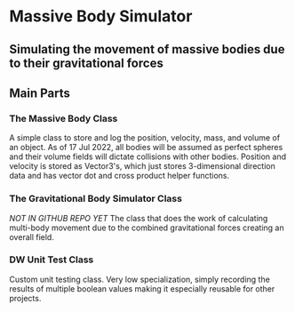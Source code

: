 # Massive Body Simulator
Simulating the movement of massive bodies due to their gravitational forces
---
## Main Parts
### The Massive Body Class
A simple class to store and log the position, velocity, mass, and volume of an object.
As of 17 Jul 2022, all bodies will be assumed as perfect spheres and their volume fields will dictate collisions with other bodies.
Position and velocity is stored as Vector3's, which just stores 3-dimensional direction data and has vector dot and cross product helper functions.

### The Gravitational Body Simulator Class
*NOT IN GITHUB REPO YET*
The class that does the work of calculating multi-body movement due to the combined gravitational forces creating an overall field.

### DW Unit Test Class
Custom unit testing class.
Very low specialization, simply recording the results of multiple boolean values making it especially reusable for other projects.
